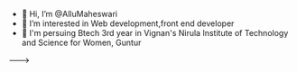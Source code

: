 - 👋 Hi, I’m @AlluMaheswari
- 👀 I’m interested in Web development,front end developer
- 🌱 I'm persuing Btech 3rd year in Vignan's Nirula Institute of Technology and Science for Women, Guntur
  
--->

